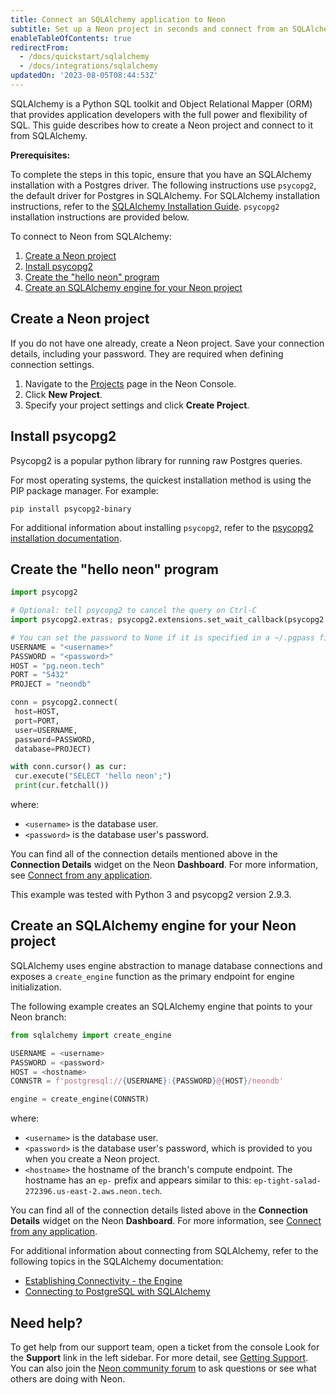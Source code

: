 ```yaml
---
title: Connect an SQLAlchemy application to Neon
subtitle: Set up a Neon project in seconds and connect from an SQLAlchemy application
enableTableOfContents: true
redirectFrom:
  - /docs/quickstart/sqlalchemy
  - /docs/integrations/sqlalchemy
updatedOn: '2023-08-05T08:44:53Z'
---
```


SQLAlchemy is a Python SQL toolkit and Object Relational Mapper (ORM) that provides application developers with the full power and flexibility of SQL. This guide describes how to create a Neon project and connect to it from SQLAlchemy.

**Prerequisites:**

To complete the steps in this topic, ensure that you have an SQLAlchemy installation with a Postgres driver. The following instructions use `psycopg2`, the default driver for Postgres in SQLAlchemy. For SQLAlchemy installation instructions, refer to the [SQLAlchemy Installation Guide](https://docs.sqlalchemy.org/en/14/intro.html#installation). `psycopg2` installation instructions are provided below.

To connect to Neon from SQLAlchemy:

1. [Create a Neon project](#create-a-neon-project)
1. [Install psycopg2](#install-psycopg2)
1. [Create the "hello neon" program](#create-the-hello-neon-program)
1. [Create an SQLAlchemy engine for your Neon project](#create-an-sqlalchemy-engine-for-your-neon-project)

## Create a Neon project

If you do not have one already, create a Neon project. Save your connection details, including your password. They are required when defining connection settings.

1. Navigate to the [Projects](https://console.neon.tech/app/projects) page in the Neon Console.
2. Click **New Project**.
3. Specify your project settings and click **Create Project**.

## Install psycopg2

Psycopg2 is a popular python library for running raw Postgres queries.

For most operating systems, the quickest installation method is using the PIP package manager. For example:

```shell
pip install psycopg2-binary
```

For additional information about installing `psycopg2`, refer to the [psycopg2 installation documentation](https://www.psycopg.org/docs/install.html).

## Create the "hello neon" program

```python
import psycopg2

# Optional: tell psycopg2 to cancel the query on Ctrl-C
import psycopg2.extras; psycopg2.extensions.set_wait_callback(psycopg2.extras.wait_select)

# You can set the password to None if it is specified in a ~/.pgpass file
USERNAME = "<username>"
PASSWORD = "<password>"
HOST = "pg.neon.tech"
PORT = "5432"
PROJECT = "neondb"

conn = psycopg2.connect(
 host=HOST,
 port=PORT,
 user=USERNAME,
 password=PASSWORD,
 database=PROJECT)

with conn.cursor() as cur:
 cur.execute("SELECT 'hello neon';")
 print(cur.fetchall())
```

where:

- `<username>` is the database user.
- `<password>` is the database user's password.

You can find all of the connection details mentioned above in the **Connection Details** widget on the Neon **Dashboard**. For more information, see [Connect from any application](/docs/connect/connect-from-any-app).

<Admonition type="note">
This example was tested with Python 3 and psycopg2 version 2.9.3.
</Admonition>

## Create an SQLAlchemy engine for your Neon project

SQLAlchemy uses engine abstraction to manage database connections and exposes a `create_engine` function as the primary endpoint for engine initialization.

The following example creates an SQLAlchemy engine that points to your Neon branch:

```python
from sqlalchemy import create_engine

USERNAME = <username>
PASSWORD = <password>
HOST = <hostname>
CONNSTR = f'postgresql://{USERNAME}:{PASSWORD}@{HOST}/neondb'

engine = create_engine(CONNSTR)
```

where:

- `<username>` is the database user.
- `<password>` is the database user's password, which is provided to you when you create a Neon project.
- `<hostname>` the hostname of the branch's compute endpoint. The hostname has an `ep-` prefix and appears similar to this: `ep-tight-salad-272396.us-east-2.aws.neon.tech`.

You can find all of the connection details listed above in the **Connection Details** widget on the Neon **Dashboard**. For more information, see [Connect from any application](/docs/connect/connect-from-any-app).

For additional information about connecting from SQLAlchemy, refer to the following topics in the SQLAlchemy documentation:

- [Establishing Connectivity - the Engine](https://docs.sqlalchemy.org/en/14/tutorial/engine.html)
- [Connecting to PostgreSQL with SQLAlchemy](https://docs.sqlalchemy.org/en/14/core/engines.html#postgresql)

## Need help\?

To get help from our support team, open a ticket from the console Look for the **Support** link in the left sidebar. For more detail, see [Getting Support](/docs/introduction/support). You can also join the [Neon community forum](https://community.neon.tech/) to ask questions or see what others are doing with Neon.
